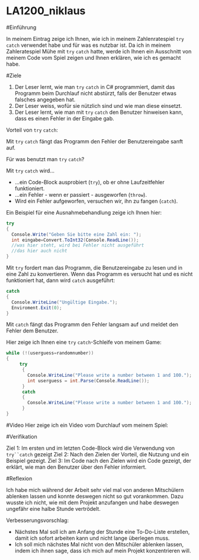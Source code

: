 # LA1200_niklaus

#Einführung

In meinem Eintrag zeige ich Ihnen, wie ich in meinem Zahlenratespiel `try` `catch` verwendet habe und für was es nutzbar ist. 
Da ich in meinem Zahleratespiel Mühe mit `try` `catch` hatte, werde ich Ihnen ein Ausschnitt von meinem Code vom Spiel zeigen und Ihnen erklären, wie ich es gemacht habe.

 #Ziele
   1. Der Leser lernt, wie man `try` `catch` in C# programmiert, damit das Programm beim Durchlauf nicht abstürzt, falls der Benutzer etwas falsches angegeben hat.
   2. Der Leser weiss, wofür sie nützlich sind und wie man diese einsetzt.
   3. Der Leser lernt, wie man mit `try` `catch` den Benutzer hinweisen kann, dass es einen Fehler in der Eingabe gab.


Vorteil von `try` `catch`:

Mit `try` `catch` fängt das Programm den Fehler der Benutzereingabe sanft auf. 



Für was benutzt man `try` `catch`?

Mit `try` `catch` wird...
  - ...ein Code-Block ausprobiert (`try`), ob er ohne Laufzeitfehler funktioniert.
  - ...ein Fehler - wenn er passiert - ausgeworfen (`throw`).
  - Wird ein Fehler aufgeworfen, versuchen wir, ihn zu fangen (`catch`).


Ein Beispiel für eine Ausnahmebehandlung zeige ich Ihnen hier:
```csharp
try
{
  Console.Write("Geben Sie bitte eine Zahl ein: ");
  int eingabe=Convert.ToInt32(Console.ReadLine());
  //was hier steht, wird bei Fehler nicht ausgeführt
  //das hier auch nicht
}
```
Mit `try` fordert man das Programm, die Benutzereingabe zu lesen und in eine Zahl zu konvertieren. Wenn das Programm es versucht hat und es nicht funktioniert hat, dann wird `catch` ausgeführt:

```csharp
catch
{
  Console.WriteLine("Ungültige Eingabe.");
  Enviroment.Exit(0);
}
```
Mit `catch` fängt das Programm den Fehler langsam auf und meldet den Fehler dem Benutzer.



Hier zeige ich Ihnen eine `try` `catch`-Schleife von meinem Game:
```csharp
while (!(userguess=randomnumber))
{
     try
      {
        Console.WriteLine("Please write a number between 1 and 100.");
        int userguess = int.Parse(Console.ReadLine());
      }
      catch
      {
        Console.WriteLine("Please write a number between 1 and 100.");
      }
}
```
#Video
Hier zeige ich ein Video vom Durchlauf vom meinem Spiel:



#Verifikation

Ziel 1: Im ersten und im letzten Code-Block wird die Verwendung von `try``catch` gezeigt
Ziel 2: Nach den Zielen der Vorteil, die Nutzung und ein Beispiel gezeigt.
Ziel 3: Im Code nach den Zielen wird ein Code gezeigt, der erklärt, wie man den Benutzer über den Fehler informiert.

#Reflexion

Ich habe mich während der Arbeit sehr viel mal von anderen Mitschülern ablenken lassen und konnte deswegen nicht so gut vorankommen. 
Dazu wusste ich nicht, wie mit dem Projekt anzufangen und habe deswegen ungefähr eine halbe Stunde vertrödelt.

Verbesserungsvorschlag:
- Nächstes Mal soll ich am Anfang der Stunde eine To-Do-Liste erstellen, damit ich sofort arbeiten kann und nicht lange überlegen muss.
- Ich soll mich nächstes Mal nicht von den Mitschüler ablenken lassen, indem ich ihnen sage, dass ich mich auf mein Projekt konzentrieren will.
